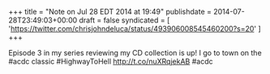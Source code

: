 +++
title = "Note on Jul 28 EDT 2014 at 19:49"
publishdate = 2014-07-28T23:49:03+00:00
draft = false
syndicated = [ 'https://twitter.com/chrisjohndeluca/status/493906008545460200?s=20' ]
+++

Episode 3 in my series reviewing my CD collection is up! I go to town on the #acdc classic #HighwayToHell http://t.co/nuXRqjekAB #acdc
